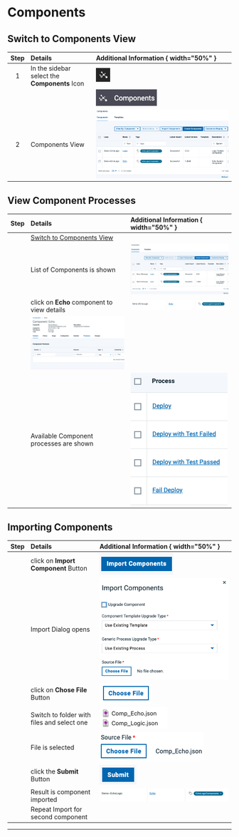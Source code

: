 # Components

## Switch to Components View

| Step | Details                                       | Additional Information { width="50%" } |
|:----:|:----------------------------------------------|:-----------------------------------------------|
|  1   | In the sidebar select the **Components** Icon | ![Sidebar Components Icon][SBCompIcon]         |
|      |                                               | ![Sidebar ComponentsIcon Text][SBCompIconText] |
|  2   | Components View                               | ![Components View][CompView]                   |

## View Component Processes

| Step | Details                                              | Additional Information { width="50%" } |
|:----:|:-----------------------------------------------------|:---------------------------------------|
|      | [Switch to Components View][SwitchToCompView]        |                                        |
|      | List of Components is shown             | ![List of Comps][CompsList]|
|      |click on **Echo** component to view details|![Open Echo Component][CompDetails] |
|      | ![Switch to Component processes View][CompProcessTab] |                                        |
|      | Available Component processes are shown              | ![Component Processes][CompProcesses]  |

## Importing Components

| Step | Details                                    | Additional Information { width="50%" } |
|:----:|:-------------------------------------------|:-----------------------------------------------|
|      | click on **Import Component** Button       | ![Import Component Button][ButtonImportComps]  |
|      | Import Dialog opens                        | ![Import Dialog][CompImportDialog]             |
|      | click on **Chose File** Button             | ![Choose File Button][CompImpChooseFileButton] |
|      | Switch to folder with files and select one | ![Files to choose][Filestochoose]              |
|      | File is selected                           | ![File is selected][FileChoosen]               |
|      | click the **Submit** Button                | ![Submit Button][ButtonSubmit]                 |
|      | Result is component imported               | ![Component Imported][CompImported]            |
|      | Repeat Import for second component         |                                                |

---

[SBCompIcon]: ../media/Deploy_Sidebar_ComponentsIcon.png
[SBCompIconText]: ../media/Deploy_Sidebar_ComponentsIconWithText.png
[CompView]: ../media/DEPLOY_Components_List.png
[ButtonImportComps]: media/Component_Import_Components_Button.png
[CompImportDialog]: media/Component_Import_Dialog.png
[CompImpChooseFileButton]: media/Component_Import_Dialog_ChooseFile.png
[Filestochoose]: media/Component_Import_Files.png
[ButtonSubmit]: media/Component_Import_SubmitButton.png
[FileChoosen]: media/Component_Import_Dialog_FileChosen.png
[CompImported]: media/Component_Imported.png
[SwitchToCompView]: #switch-to-components-view
[CompsList]: ../media/DEPLOY_Components_List.png
[CompDetails]: media/Component_Imported.png
[CompProcessTab]: media/Component_Tabbar_Processes.png
[CompProcesses]: media/Component_Processlist_withentries.png
